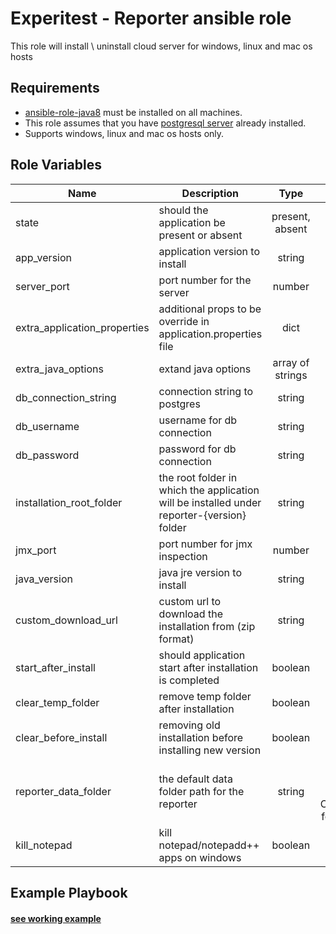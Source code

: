 Experitest - Reporter ansible role
=========

This role will install \ uninstall cloud server for windows, linux and mac os hosts

Requirements
------------

* [ansible-role-java8](https://github.com/ExperitestOfficial/ansible-role-java8) must be installed on all machines. <br>
* This role assumes that you have [postgresql server](https://github.com/ExperitestOfficial/ansible-role-postgresql-server) already installed.<br>
* Supports windows, linux and mac os hosts only.

Role Variables
--------------

| Name | Description | Type | Default | Required |
|------|-------------|:----:|:-----:|:-----:|
| state | should the application be present or absent | present, absent | present | no |
| app_version | application version to install | string | 12.12.1733 | no |
| server_port | port number for the server | number | 8084 | no |
| extra_application_properties | additional props to be override in application.properties file | dict | {} | no |
| extra_java_options | extand java options | array of strings | [] | no |
| db_connection_string | connection string to postgres | string | jdbc:postgresql://localhost:5432/reporter | no |
| db_username | username for db connection | string | postgres | no |
| db_password | password for db connection | string |  | yes |
| installation_root_folder | the root folder in which the application will be installed under reporter-{version} folder | string | for mac: /Applications/Experitest <br> for windows: C:\\Experitest <br> for linux: /opt/Experitest | no |
| jmx_port | port number for jmx inspection | number | 51238 | no |
| java_version | java jre version to install | string | 1.8.0_181 | no |
| custom_download_url | custom url to download the installation from (zip format) | string |  | no |
| start_after_install | should application start after installation is completed | boolean | True | no |
| clear_temp_folder | remove temp folder after installation | boolean | False | no |
| clear_before_install | removing old installation before installing new version | boolean | False | no |
| reporter_data_folder | the default data folder path for the reporter | string | for mac: /Library/Application Support/Experitest/reporter/uploads <br> for windows: C:\\ProgramData\\Experitest\\Reporter\\uploads <br> for linux: /var/lib/Experitest/reporter/uploads | no |
| kill_notepad | kill notepad/notepadd++ apps on windows | boolean | False | no |

Example Playbook
----------------

#### [see working example](/example)
